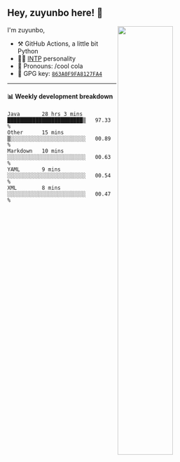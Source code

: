 

## Hey, zuyunbo here! :wave: 
[<img align="right" width="50%" src="https://github-readme-stats.vercel.app/api?username=zuyunbo&theme=dark&show_icons=true">](https://metrics.lecoq.io/ouuan?template=classic)

I'm zuyunbo,

-   :hammer_and_pick: GitHub Actions, a little bit Python
-   :man_scientist: [INTP](https://www.16personalities.com/profiles/3302586f07ca3) personality
-   :man: Pronouns: /cool cola
-   :key: GPG key: [`863A0F9FA8127FA4`](https://github.com/zuyunbo.gpg)

---

#### :bar_chart: Weekly development breakdown
<!--START_SECTION:waka-->
```text
Java       28 hrs 3 mins   ████████████████████████▒   97.33 % 
Other      15 mins         ▒░░░░░░░░░░░░░░░░░░░░░░░░   00.89 % 
Markdown   10 mins         ░░░░░░░░░░░░░░░░░░░░░░░░░   00.63 % 
YAML       9 mins          ░░░░░░░░░░░░░░░░░░░░░░░░░   00.54 % 
XML        8 mins          ░░░░░░░░░░░░░░░░░░░░░░░░░   00.47 % 
```
<!--END_SECTION:waka-->

